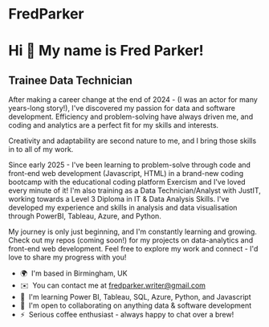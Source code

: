 # FredParker
Hi 👋 My name is Fred Parker!
=============================

Trainee Data Technician
-----------------------

After making a career change at the end of 2024 - (I was an actor for many years-long story!), I've discovered my passion for data and software development. Efficiency and problem-solving have always driven me, and coding and analytics are a perfect fit for my skills and interests. 

Creativity and adaptability are second nature to me, and I bring those skills in to all of my work. 

Since early 2025 - I've been learning to problem-solve through code and front-end web development (Javascript, HTML) in a brand-new coding bootcamp with the educational coding platform Exercism and I've loved every minute of it! I'm also training as a Data Technician/Analyst with JustIT, working towards a Level 3 Diploma in IT & Data Analysis Skills. I've developed my experience and skills in analysis and data visualisation through PowerBI, Tableau, Azure, and Python. 

My journey is only just beginning, and I'm constantly learning and growing. Check out my repos (coming soon!) for my projects on data-analytics and front-end web development. Feel free to explore my work and connect - I'd love to share my progress with you!

* 🌍  I'm based in Birmingham, UK
* ✉️  You can contact me at [fredparker.writer@gmail.com](mailto:fredparker.writer@gmail.com)
* 🧠  I'm learning Power BI, Tableau, SQL, Azure, Python, and Javascript
* 🤝  I'm open to collaborating on anything data & software development
* ⚡  Serious coffee enthusiast - always happy to chat over a brew!
